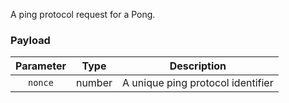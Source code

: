 A ping protocol request for a Pong.

### Payload

| Parameter | Type   |            Description            |
|:---------:|--------|:---------------------------------:|
| `nonce`   | number | A unique ping protocol identifier |
